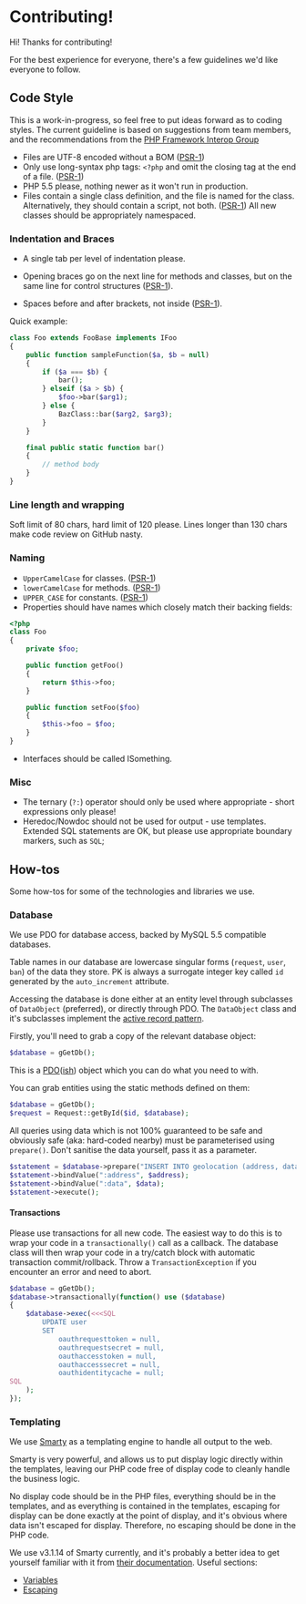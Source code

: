 # Contributing!

Hi! Thanks for contributing!

For the best experience for everyone, there's a few guidelines we'd like everyone to follow.

## Code Style

This is a work-in-progress, so feel free to put ideas forward as to coding styles. The current guideline is based on suggestions from team members, and the recommendations from the [PHP Framework Interop Group](http://www.php-fig.org/)

* Files are UTF-8 encoded without a BOM ([PSR-1][1])
* Only use long-syntax php tags: `<?php` and omit the closing tag at the end of a file. ([PSR-1][1])
* PHP 5.5 please, nothing newer as it won't run in production.
* Files contain a single class definition, and the file is named for the class. 
  Alternatively, they should contain a script, not both. ([PSR-1][1])
  All new classes should be appropriately namespaced.

### Indentation and Braces

* A single tab per level of indentation please.

* Opening braces go on the next line for methods and classes, but on the same line for control structures ([PSR-1][1]).

* Spaces before and after brackets, not inside ([PSR-1][1]).

Quick example:

```php
class Foo extends FooBase implements IFoo
{
	public function sampleFunction($a, $b = null)
	{
		if ($a === $b) {
			bar();
		} elseif ($a > $b) {
			$foo->bar($arg1);
		} else {
			BazClass::bar($arg2, $arg3);
		}
	}

	final public static function bar()
	{
		// method body
	}
}
```

### Line length and wrapping

Soft limit of 80 chars, hard limit of 120 please. Lines longer than 130 chars make code review on GitHub nasty.

### Naming

* `UpperCamelCase` for classes. ([PSR-1][1])
* `lowerCamelCase` for methods. ([PSR-1][1])
* `UPPER_CASE` for constants. ([PSR-1][1])
* Properties should have names which closely match their backing fields:

```php
<?php
class Foo 
{
	private $foo;

	public function getFoo() 
	{
		return $this->foo;
	}

	public function setFoo($foo) 
	{
		$this->foo = $foo;
	}
}
```

* Interfaces should be called ISomething.

### Misc

* The ternary (`?:`) operator should only be used where appropriate - short expressions only please!
* Heredoc/Nowdoc should not be used for output - use templates. Extended SQL statements are OK, but please use appropriate boundary markers, such as `SQL`;

## How-tos

Some how-tos for some of the technologies and libraries we use.

### Database

We use PDO for database access, backed by MySQL 5.5 compatible databases.

Table names in our database are lowercase singular forms (`request`, `user`, `ban`) of the data they store. PK is always a surrogate integer key called `id` generated by the `auto_increment` attribute.

Accessing the database is done either at an entity level through subclasses of `DataObject` (preferred), or directly through PDO. The `DataObject` class and it's subclasses implement the [active record pattern](https://en.wikipedia.org/wiki/Active_record_pattern).

Firstly, you'll need to grab a copy of the relevant database object:

```php
$database = gGetDb();
```

This is a [PDO](https://php.net/manual/en/class.pdo.php)([ish](includes/PdoDatabase.php)) object which you can do what you need to with.

You can grab entities using the static methods defined on them:

```php
$database = gGetDb();
$request = Request::getById($id, $database);
```

All queries using data which is not 100% guaranteed to be safe and obviously safe (aka: hard-coded nearby) must be parameterised using `prepare()`. Don't sanitise the data yourself, pass it as a parameter.

```php
$statement = $database->prepare("INSERT INTO geolocation (address, data) VALUES (:address, :data);");
$statement->bindValue(":address", $address);
$statement->bindValue(":data", $data);
$statement->execute();
```

#### Transactions

Please use transactions for all new code. The easiest way to do this is to wrap your code in a `transactionally()` call as a callback. The database class will then wrap your code in a try/catch block with automatic transaction commit/rollback. Throw a `TransactionException` if you encounter an error and need to abort.

```php
$database = gGetDb();
$database->transactionally(function() use ($database) 
{
    $database->exec(<<<SQL
        UPDATE user 
        SET 
            oauthrequesttoken = null, 
            oauthrequestsecret = null, 
            oauthaccesstoken = null, 
            oauthaccesssecret = null, 
            oauthidentitycache = null;
SQL
    );
});
```

### Templating

We use [Smarty](http://www.smarty.net/) as a templating engine to handle all output to the web.

Smarty is very powerful, and allows us to put display logic directly within the templates, leaving our PHP code free of display code to cleanly handle the business logic.

No display code should be in the PHP files, everything should be in the templates, and as everything is contained in the templates, escaping for display can be done exactly at the point of display, and it's obvious where data isn't escaped for display. Therefore, no escaping should be done in the PHP code.

We use v3.1.14 of Smarty currently, and it's probably a better idea to get yourself familiar with it from [their documentation](http://www.smarty.net/docs/en/). Useful sections:
* [Variables](http://www.smarty.net/docs/en/language.syntax.variables.tpl)
* [Escaping](http://www.smarty.net/docs/en/language.modifier.escape.tpl)

[1]: http://www.php-fig.org/psr/psr-1/

